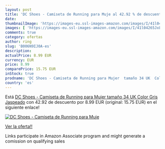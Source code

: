 ```yaml
---
layout: post
title: 'DC Shoes - Camiseta de Running para Muje al 42.92 % de descuento'
date: 
thumbnailImage: 'https://images-eu.ssl-images-amazon.com/images/I/41l04265JxL._SL200_.jpg'
images: [ 'https://images-eu.ssl-images-amazon.com/images/I/41l04265JxL._SL200_.jpg' ]
comments: true
category: ofertas
author: ring
slug: 'B006N9IJ0A-es'
description:
actualPrice: 8.99 EUR
currency: EUR
price: 8.99
comparePrice: 15.75 EUR
inStock: true
prodname: 'DC Shoes - Camiseta de Running para Mujer  tamaño 34 UK  Color Gris Jaspeado'
country: 'es'
---
```


Está [DC Shoes - Camiseta de Running para Mujer  tamaño 34 UK  Color Gris Jaspeado](https://www.amazon.es/dp/B006N9IJ0A/?tag=tolees-21) con 42.92 de descuento por 8.99 EUR (original: 15.75 EUR) en el siguiente enlace!

[![DC Shoes - Camiseta de Running para Muje](https://images-eu.ssl-images-amazon.com/images/I/41l04265JxL._SL200_.jpg)](https://www.amazon.es/dp/B006N9IJ0A/?tag=tolees-21)

[Ver la oferta!!](https://www.amazon.es/dp/B006N9IJ0A/?tag=tolees-21)

Links participate in Amazon Associate program and might generate a comission on qualifying sales


